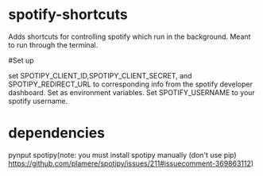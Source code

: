 # spotify-shortcuts
Adds shortcuts for controlling spotify which run in the background. Meant to run through the terminal. 

#Set up

set SPOTIPY_CLIENT_ID,SPOTIPY_CLIENT_SECRET, and SPOTIPY_REDIRECT_URL to corresponding info from the spotify developer dashboard. Set as environment variables. 
Set SPOTIFY_USERNAME to your spotify username.

# dependencies
pynput
spotipy(note: you must install spotipy manually (don't use pip) https://github.com/plamere/spotipy/issues/211#issuecomment-369863112)





